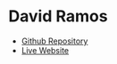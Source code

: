 # David Ramos

- [Github Repository](https://github.com/David-r01/Final-Project)
- [Live Website](https://david-r01.github.io/Final-Project/)
